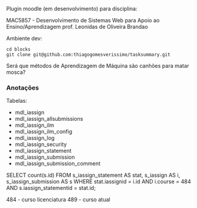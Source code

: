 Plugin moodle (em desenvolvimento) para disciplina: 

MAC5857 - Desenvolvimento de Sistemas Web para Apoio ao Ensino/Aprendizagem
prof. Leonidas de Oliveira Brandao

Ambiente dev:

    cd blocks
    git clone git@github.com:thiagogomesverissimo/tasksummary.git

Será que métodos de Aprendizagem de Máquina são canhões para matar mosca?

### Anotações

Tabelas:

- mdl_iassign
- mdl_iassign_allsubmissions
- mdl_iassign_ilm
- mdl_iassign_ilm_config
- mdl_iassign_log
- mdl_iassign_security
- mdl_iassign_statement
- mdl_iassign_submission
- mdl_iassign_submission_comment


SELECT count(s.id) FROM s_iassign_statement AS stat, s_iassign AS i, s_iassign_submission  AS s WHERE stat.iassignid = i.id AND i.course = 484
AND s.iassign_statementid = stat.id;

484 - curso licenciatura
489 - curso atual
